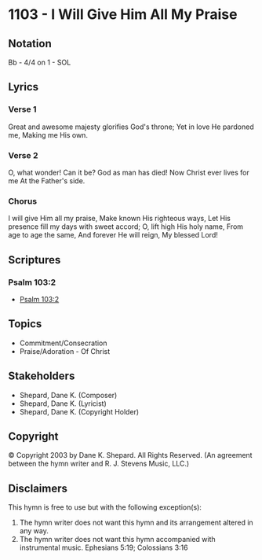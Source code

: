 # 1103 - I Will Give Him All My Praise

## Notation

Bb - 4/4 on 1 - SOL

## Lyrics

### Verse 1

Great and awesome majesty glorifies God's throne; Yet in love He pardoned me, Making me His own.

### Verse 2

O, what wonder! Can it be? God as man has died! Now Christ ever lives for me At the Father's side.

### Chorus

I will give Him all my praise, Make known His righteous ways, Let His presence fill my days with sweet accord; O, lift high His holy name, From age to age the same, And forever He will reign, My blessed Lord!


## Scriptures

### Psalm 103:2

- [Psalm 103:2](https://www.biblegateway.com/passage/?search=Psalm%20103%3A2)


## Topics

- Commitment/Consecration
- Praise/Adoration - Of Christ

## Stakeholders

- Shepard, Dane K. (Composer)
- Shepard, Dane K. (Lyricist)
- Shepard, Dane K. (Copyright Holder)

## Copyright

© Copyright 2003 by Dane K. Shepard. All Rights Reserved.
(An agreement between the hymn writer and R. J. Stevens Music, LLC.)

## Disclaimers

This hymn is free to use but with the following exception(s):
1. The hymn writer does not want this hymn and its arrangement altered in any way.
2. The hymn writer does not want this hymn accompanied with instrumental music.
Ephesians 5:19; Colossians 3:16

